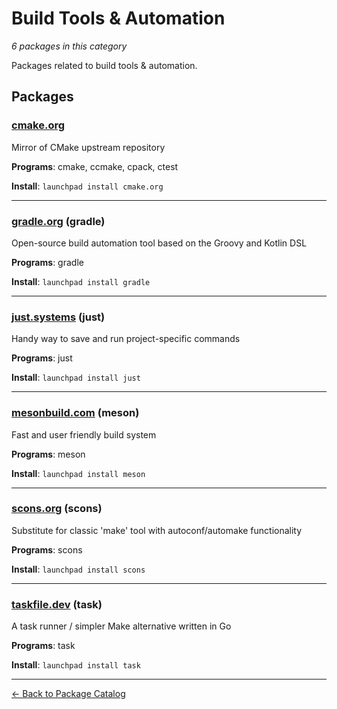 # Build Tools & Automation

*6 packages in this category*

Packages related to build tools & automation.

## Packages

### [cmake.org](../packages/cmake.org/index.md)

Mirror of CMake upstream repository

**Programs**: cmake, ccmake, cpack, ctest

**Install**: `launchpad install cmake.org`

---

### [gradle.org](../packages/gradle.org/index.md) (gradle)

Open-source build automation tool based on the Groovy and Kotlin DSL

**Programs**: gradle

**Install**: `launchpad install gradle`

---

### [just.systems](../packages/just.systems/index.md) (just)

Handy way to save and run project-specific commands

**Programs**: just

**Install**: `launchpad install just`

---

### [mesonbuild.com](../packages/mesonbuild.com/index.md) (meson)

Fast and user friendly build system

**Programs**: meson

**Install**: `launchpad install meson`

---

### [scons.org](../packages/scons.org/index.md) (scons)

Substitute for classic 'make' tool with autoconf/automake functionality

**Programs**: scons

**Install**: `launchpad install scons`

---

### [taskfile.dev](../packages/taskfile.dev/index.md) (task)

A task runner / simpler Make alternative written in Go

**Programs**: task

**Install**: `launchpad install task`

---

[← Back to Package Catalog](../package-catalog.md)
